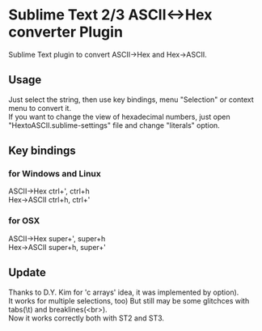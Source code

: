 # Sublime Text 2/3 ASCII<->Hex converter Plugin #

Sublime Text plugin to convert ASCII->Hex and Hex->ASCII.

## Usage ##

Just select the string, then use key bindings, menu "Selection" or context menu to convert it.  
If you want to change the view of hexadecimal numbers, just open "HextoASCII.sublime-settings" file and change "literals" option.

## Key bindings ##

### for Windows and Linux ###

ASCII->Hex  ctrl+',  ctrl+h  
Hex->ASCII  ctrl+h,  ctrl+'   

### for OSX ###

ASCII->Hex  super+',  super+h  
Hex->ASCII  super+h,  super+'   

## Update ##
Thanks to D.Y. Kim for 'c arrays' idea, it was implemented by option).  
It works for multiple selections, too) But still may be some glitchces with tabs(\t) and breaklines(&lt;br&gt;).   
Now it works correctly both with ST2 and ST3.